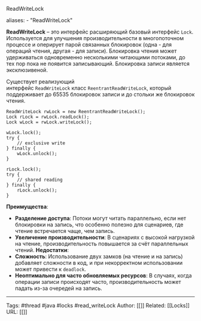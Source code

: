 ReadWriteLock

aliases: 
	- "ReadWriteLock"

**ReadWriteLock** – это интерфейс расширяющий базовый интерфейс `Lock`. Используется для улучшения производительности в многопоточном процессе и оперирует парой связанных блокировок (одна - для операций чтения, другая - для записи). Блокировка чтения может удерживаться одновременно несколькими читающими потоками, до тех пор пока не появится записывающий. Блокировка записи является эксклюзивеной.

Существует реализующий интерфейс `ReadWriteLock` класс `ReentrantReadWriteLock`, который поддерживает до 65535 блокировок записи и до стольки же блокировок чтения.

	ReadWriteLock rwLock = new ReentrantReadWriteLock();
	Lock rLock = rwLock.readLock();
	Lock wLock = rwLock.writeLock();
	
	wLock.lock();
	try {
	    // exclusive write
	} finally {
	    wLock.unlock();
	}
	        
	rLock.lock();
	try {
	    // shared reading
	} finally {
	    rLock.unlock();
	}        

**Преимущества**:
- **Разделение доступа**: Потоки могут читать параллельно, если нет блокировки на запись, что особенно полезно для сценариев, где чтение встречается чаще, чем запись.
- **Увеличение производительности**: В сценариях с высокой нагрузкой на чтение, производительность повышается за счёт параллельных чтений.
**Недостатки**:
- **Сложность**: Использование двух замков (на чтение и на запись) добавляет сложности в код, и при некорректном использовании может привести к `deadlock`.
- **Неоптимально для часто обновляемых ресурсов**: В случаях, когда операции записи происходят часто, производительность может падать из-за очередей на запись.

---
Tags: #thread #java #locks #read_writeLock
Author: [[]]
Related: [[Locks]]
URL: [[]]